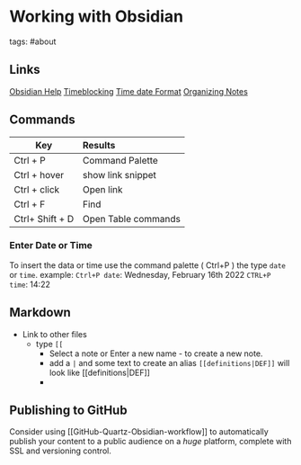 # Working with Obsidian

tags: #about

## Links
[Obsidian Help](https://help.obsidian.md/Plugins/Templates)
[Timeblocking](https://thesweetsetup.com/timeblocking-in-obsidian/)
[Time date Format](https://momentjs.com/docs/#/displaying/format/)
[Organizing Notes](https://papierlos-studieren.net/en/2021/04/04/organize-notes-in-obsidian-my-workflow/)
## Commands

| Key             | Results             |
| --------------- |:------------------- |
| Ctrl + P        | Command Palette     |
| Ctrl + hover    | show link snippet   |
| Ctrl + click    | Open link           |
| Ctrl + F        | Find                |
| Ctrl+ Shift + D | Open Table commands |
### Enter Date or Time
To insert the data or time use the command palette ( Ctrl+P ) the type `date` or `time`. example: `Ctrl+P date`: Wednesday, February 16th 2022 `CTRL+P time`: 14:22
## Markdown
- Link to other files
	- type `[[` 
		- Select a note or Enter a new name - to create a new note.
		- add a `|` and some text to create an alias `[[definitions|DEF]]` will look like [[definitions|DEF]]
		- 
## Publishing to GitHub
Consider using [[GitHub-Quartz-Obsidian-workflow]] to automatically publish your content to a public audience on a *huge* platform, complete with SSL and versioning control.